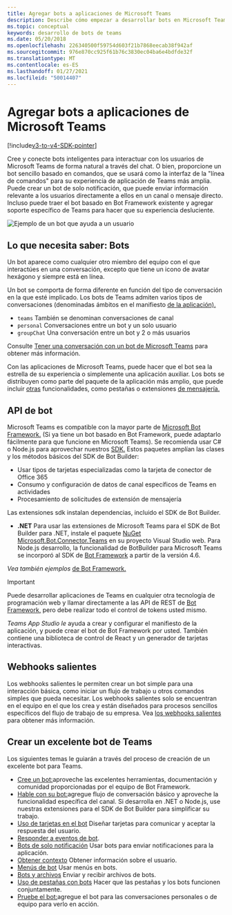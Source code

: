 ```yaml
---
title: Agregar bots a aplicaciones de Microsoft Teams
description: Describe cómo empezar a desarrollar bots en Microsoft Teams
ms.topic: conceptual
keywords: desarrollo de bots de teams
ms.date: 05/20/2018
ms.openlocfilehash: 226340500f59754d603f21b7868eecab38f942af
ms.sourcegitcommit: 976e870cc925f61b76c3830ec04ba6e4bdfde32f
ms.translationtype: MT
ms.contentlocale: es-ES
ms.lasthandoff: 01/27/2021
ms.locfileid: "50014407"
---
```

# <a name="add-bots-to-microsoft-teams-apps"></a>Agregar bots a aplicaciones de Microsoft Teams

[!include[v3-to-v4-SDK-pointer](~/includes/v3-to-v4-pointer-bots.md)]

Cree y conecte bots inteligentes para interactuar con los usuarios de Microsoft Teams de forma natural a través del chat. O bien, proporcione un bot sencillo basado en comandos, que se usará como la interfaz de la "línea de comandos" para su experiencia de aplicación de Teams más amplia. Puede crear un bot de solo notificación, que puede enviar información relevante a los usuarios directamente a ellos en un canal o mensaje directo. Incluso puede traer el bot basado en Bot Framework existente y agregar soporte específico de Teams para hacer que su experiencia desluciente.

![Ejemplo de un bot que ayuda a un usuario](~/assets/images/bot_example.png)

## <a name="what-you-need-to-know-bots"></a>Lo que necesita saber: Bots

Un bot aparece como cualquier otro miembro del equipo con el que interactúes en una conversación, excepto que tiene un icono de avatar hexágono y siempre está en línea.

Un bot se comporta de forma diferente en función del tipo de conversación en la que esté implicado. Los bots de Teams admiten varios tipos de conversaciones (denominadas ámbitos en el manifiesto [de la aplicación).](~/resources/schema/manifest-schema.md)

* `teams` También se denominan conversaciones de canal
* `personal` Conversaciones entre un bot y un solo usuario
* `groupChat` Una conversación entre un bot y 2 o más usuarios

Consulte [Tener una conversación con un bot de Microsoft Teams](~/resources/bot-v3/bot-conversations/bots-conversations.md) para obtener más información.

Con las aplicaciones de Microsoft Teams, puede hacer que el bot sea la estrella de su experiencia o simplemente una aplicación auxiliar. Los bots se distribuyen como parte del paquete de la aplicación más amplio, que puede incluir [otras](~/tabs/what-are-tabs.md) funcionalidades, como pestañas o extensiones [de mensajería.](~/messaging-extensions/what-are-messaging-extensions.md)

## <a name="bot-apis"></a>API de bot

Microsoft Teams es compatible con la mayor parte de [Microsoft Bot Framework.](https://dev.botframework.com/) (Si ya tiene un bot basado en Bot Framework, puede adaptarlo fácilmente para que funcione en Microsoft Teams). Se recomienda usar C# o Node.js para aprovechar nuestros [SDK.](/microsoftteams/platform/#pivot=sdk-tools) Estos paquetes amplían las clases y los métodos básicos del SDK de Bot Builder:

* Usar tipos de tarjetas especializadas como la tarjeta de conector de Office 365
* Consumo y configuración de datos de canal específicos de Teams en actividades
* Procesamiento de solicitudes de extensión de mensajería

Las extensiones sdk instalan dependencias, incluido el SDK de Bot Builder.

* **.NET** Para usar las extensiones de Microsoft Teams para el SDK de Bot Builder para .NET, instale el paquete [NuGet Microsoft.Bot.Connector.Teams](https://www.nuget.org/packages/Microsoft.Bot.Connector.Teams) en su proyecto Visual Studio web. Para Node.js desarrollo, la funcionalidad de BotBuilder para Microsoft Teams se incorporó al SDK de [Bot Framework](https://github.com/microsoft/botframework-sdk) a partir de la versión 4.6.

*Vea también ejemplos* [de Bot Framework.](https://github.com/Microsoft/BotBuilder-Samples/blob/master/README.md)

> [!IMPORTANT]
> Puede desarrollar aplicaciones de Teams en cualquier otra tecnología de programación web y llamar directamente a las API de REST de [Bot Framework,](/bot-framework/rest-api/bot-framework-rest-overview) pero debe realizar todo el control de tokens usted mismo.

*Teams App Studio le* ayuda a crear y configurar el manifiesto de la aplicación, y puede crear el bot de Bot Framework por usted. También contiene una biblioteca de control de React y un generador de tarjetas interactivas.

## <a name="outgoing-webhooks"></a>Webhooks salientes

Los webhooks salientes le permiten crear un bot simple para una interacción básica, como iniciar un flujo de trabajo u otros comandos simples que pueda necesitar. Los webhooks salientes solo se encuentran en el equipo en el que los crea y están diseñados para procesos sencillos específicos del flujo de trabajo de su empresa. Vea [los webhooks salientes](~/webhooks-and-connectors/how-to/add-outgoing-webhook.md) para obtener más información.

## <a name="build-a-great-teams-bot"></a>Crear un excelente bot de Teams

Los siguientes temas le guiarán a través del proceso de creación de un excelente bot para Teams.

* [Cree un bot:](~/resources/bot-v3/bots-create.md)aproveche las excelentes herramientas, documentación y comunidad proporcionadas por el equipo de Bot Framework.
* [Hable con su bot:](~/resources/bot-v3/bot-conversations/bots-conversations.md)agregue flujo de conversación básico y aproveche la funcionalidad específica del canal. Si desarrolla en .NET o Node.js, use nuestras extensiones para el SDK de Bot Builder para simplificar su trabajo.
* [Uso de tarjetas en el bot](~/resources/bot-v3/bots-cards.md) Diseñar tarjetas para comunicar y aceptar la respuesta del usuario.
* [Responder a eventos de bot](~/resources/bot-v3/bots-notifications.md).
* [Bots de solo notificación](~/resources/bot-v3/bots-notification-only.md) Usar bots para enviar notificaciones para la aplicación.
* [Obtener contexto](~/resources/bot-v3/bots-context.md) Obtener información sobre el usuario.
* [Menús de bot](~/resources/bot-v3/bots-menus.md) Usar menús en bots.
* [Bots y archivos](~/resources/bot-v3/bots-files.md) Enviar y recibir archivos de bots.
* [Uso de pestañas con bots](~/resources/bot-v3/bots-with-tabs.md) Hacer que las pestañas y los bots funcionen conjuntamente.
* [Pruebe el bot:](~/resources/bot-v3/bots-test.md)agregue el bot para las conversaciones personales o de equipo para verlo en acción.
